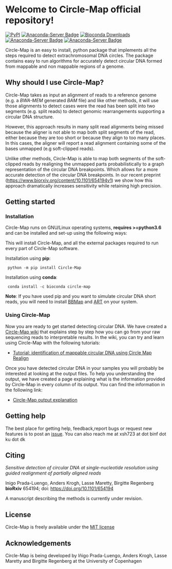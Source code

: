 # Welcome to Circle-Map official repository!
[![PyPI](https://img.shields.io/pypi/v/Circle-Map.svg)](https://pypi.python.org/pypi/Circle-Map)
[![Anaconda-Server Badge](https://anaconda.org/bioconda/circle-map/badges/version.svg)](https://anaconda.org/bioconda/circle-map)
[![Bioconda Downloads](https://anaconda.org/bioconda/circle-map/badges/downloads.svg)](https://anaconda.org/bioconda/circle-map)
[![Anaconda-Server Badge](https://anaconda.org/bioconda/circle-map/badges/latest_release_date.svg)](https://anaconda.org/bioconda/circle-map)
[![Anaconda-Server Badge](https://anaconda.org/bioconda/circle-map/badges/license.svg)](https://github.com/iprada/Circle-Map/blob/master/LICENSE)

Circle-Map is an easy to install, python package that implements all the steps required to detect extrachromosomal DNA circles. The package  contains easy to run algorithms for accurately detect circular DNA formed from mappable and non mappable regions of a genome.

    
## Why should I use Circle-Map?

Circle-Map takes as input an alignment of reads to a reference genome (e.g. a *BWA-MEM* generated *BAM* file) and like other methods, it will use those alignments to detect cases were the read has been split into two segments (e.g. split reads) to detect genomic rearrangements supporting a circular DNA structure.

However, this approach results in many split read alignments being missed because the aligner is not able to map both split segments of the read, either because they are too short or because they align to too many places. In this cases, the aligner will report a read alignment containing some of the bases unmapped (e.g soft-clipped reads). 

Unlike other methods, Circle-Map is able to map both segments of the soft-clipped reads by realigning the unmapped parts probabilistically to a graph representation of the circular DNA breakpoints. Which allows for a more accurate detection of the circular DNA breakpoints. In our recent preprint (https://www.biorxiv.org/content/10.1101/654194v1) we show how this approach dramatically increases sensitivity while retaining high precision.


## Getting started

### Installation

Circle-Map runs on GNU/Linux operating systems, **requires >=python3.6** and can be installed and set-up using the following ways:

This will install Circle-Map, and all the external packages required to run every part of Circle-Map software.

Installation using **pip**:

     python -m pip install Circle-Map
     
Installation using **conda**:

     conda install -c bioconda circle-map
     
**Note**: If you have used pip and you want to simulate circular DNA short reads, you will need to install [BBMap](https://sourceforge.net/projects/bbmap/) and [ART](https://www.niehs.nih.gov/research/resources/software/biostatistics/art/index.cfm) on your system.

### Using Circle-Map

Now you are ready to get started detecting circular DNA. We have created a [Circle-Map wiki](https://github.com/iprada/Circle-Map/wiki) that explains step by step how you can go from your raw sequencing reads to interpretable results. In the wiki, you can try and learn using Circle-Map with the following tutorials:

   * [Tutorial: identification of mappable circular DNA using Circle Map Realign](https://github.com/iprada/Circle-Map/wiki/Tutorial:-Identification-of-circular-DNA-using-Circle-Map-Realign)  

   
Once you have detected circular DNA in your samples you will probably be interested at looking at the output files. To help you understanding the output, we have created a page explaining what is the information provided by Circle-Map in every column of its output. You can find the information in the following link:

* [Circle-Map output explanation](https://github.com/iprada/Circle-Map/wiki/Circle-Map-output-files) 
    
   


## Getting help

The best place for getting help, feedback,report bugs or request new features is to post an [issue](https://github.com/iprada/Circle-Map/issues). You can also reach me at xsh723 at dot binf dot ku dot dk 

## Citing

*Sensitive detection of circular DNA at single-nucleotide resolution using guided realignment of partially aligned reads*

Inigo Prada-Luengo, Anders Krogh, Lasse Maretty, Birgitte Regenberg
**bioRxiv** 654194; doi: https://doi.org/10.1101/654194

A manuscript describing the methods is currently under revision.

## License

Circle-Map is freely available under the [MIT license](https://opensource.org/licenses/MIT)

## Acknowledgements

Circle-Map is being developed by Iñigo Prada-Luengo, Anders Krogh, Lasse Maretty and Birgitte Regenberg at the University of Copenhagen
